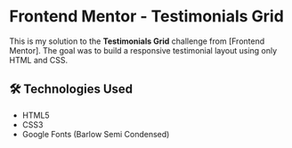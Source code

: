 # Frontend Mentor - Testimonials Grid

This is my solution to the **Testimonials Grid** challenge from [Frontend Mentor]. The goal was to build a responsive testimonial layout using only HTML and CSS.

## 🛠️ Technologies Used

- HTML5
- CSS3
- Google Fonts (Barlow Semi Condensed)
